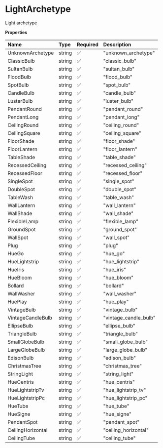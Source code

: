 # LightArchetype

Light archetype

**Properties**

| Name              | Type   | Required | Description           |
| :---------------- | :----- | :------- | :-------------------- |
| UnknownArchetype  | string | ✅       | "unknown_archetype"   |
| ClassicBulb       | string | ✅       | "classic_bulb"        |
| SultanBulb        | string | ✅       | "sultan_bulb"         |
| FloodBulb         | string | ✅       | "flood_bulb"          |
| SpotBulb          | string | ✅       | "spot_bulb"           |
| CandleBulb        | string | ✅       | "candle_bulb"         |
| LusterBulb        | string | ✅       | "luster_bulb"         |
| PendantRound      | string | ✅       | "pendant_round"       |
| PendantLong       | string | ✅       | "pendant_long"        |
| CeilingRound      | string | ✅       | "ceiling_round"       |
| CeilingSquare     | string | ✅       | "ceiling_square"      |
| FloorShade        | string | ✅       | "floor_shade"         |
| FloorLantern      | string | ✅       | "floor_lantern"       |
| TableShade        | string | ✅       | "table_shade"         |
| RecessedCeiling   | string | ✅       | "recessed_ceiling"    |
| RecessedFloor     | string | ✅       | "recessed_floor"      |
| SingleSpot        | string | ✅       | "single_spot"         |
| DoubleSpot        | string | ✅       | "double_spot"         |
| TableWash         | string | ✅       | "table_wash"          |
| WallLantern       | string | ✅       | "wall_lantern"        |
| WallShade         | string | ✅       | "wall_shade"          |
| FlexibleLamp      | string | ✅       | "flexible_lamp"       |
| GroundSpot        | string | ✅       | "ground_spot"         |
| WallSpot          | string | ✅       | "wall_spot"           |
| Plug              | string | ✅       | "plug"                |
| HueGo             | string | ✅       | "hue_go"              |
| HueLightstrip     | string | ✅       | "hue_lightstrip"      |
| HueIris           | string | ✅       | "hue_iris"            |
| HueBloom          | string | ✅       | "hue_bloom"           |
| Bollard           | string | ✅       | "bollard"             |
| WallWasher        | string | ✅       | "wall_washer"         |
| HuePlay           | string | ✅       | "hue_play"            |
| VintageBulb       | string | ✅       | "vintage_bulb"        |
| VintageCandleBulb | string | ✅       | "vintage_candle_bulb" |
| EllipseBulb       | string | ✅       | "ellipse_bulb"        |
| TriangleBulb      | string | ✅       | "triangle_bulb"       |
| SmallGlobeBulb    | string | ✅       | "small_globe_bulb"    |
| LargeGlobeBulb    | string | ✅       | "large_globe_bulb"    |
| EdisonBulb        | string | ✅       | "edison_bulb"         |
| ChristmasTree     | string | ✅       | "christmas_tree"      |
| StringLight       | string | ✅       | "string_light"        |
| HueCentris        | string | ✅       | "hue_centris"         |
| HueLightstripTv   | string | ✅       | "hue_lightstrip_tv"   |
| HueLightstripPc   | string | ✅       | "hue_lightstrip_pc"   |
| HueTube           | string | ✅       | "hue_tube"            |
| HueSigne          | string | ✅       | "hue_signe"           |
| PendantSpot       | string | ✅       | "pendant_spot"        |
| CeilingHorizontal | string | ✅       | "ceiling_horizontal"  |
| CeilingTube       | string | ✅       | "ceiling_tube"        |

<!-- This file was generated by liblab | https://liblab.com/ -->
